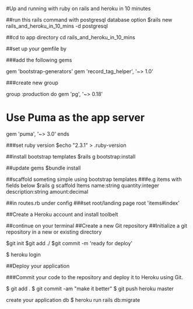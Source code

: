 #Up and running with ruby on rails and heroku in 10 minutes


##run this rails command with postgresql database option
$rails new rails_and_heroku_in_10_mins -d postgresql

##cd to app directory
cd rails_and_heroku_in_10_mins


##set up your gemfile by

###add the following gems

gem 'bootstrap-generators'
gem 'record_tag_helper', '~> 1.0'

###create new group

group :production do
 gem 'pg', '~> 0.18'
 # Use Puma as the app server
 gem 'puma', '~> 3.0'
ends


###set ruby version 
$echo "2.3.1" > .ruby-version

##install bootstrap templates
$rails g bootstrap:install

##update gems
$bundle install


##scaffold someting simple using bootstrap templates
###e.g items with fields below
$rails g scaffold Items name:string quantity:integer description:string amount:decimal 

##in routes.rb under config
###set root/landing page
root 'items#index'

##Create a Heroku account and install toolbelt

##continue on your terminal
##Create a new Git repository
##Initialize a git repository in a new or existing directory

$git init
$git add ./
$git commit -m 'ready for deploy'




$ heroku login

##Deploy your application

###Commit your code to the repository and deploy it to Heroku using Git.

$ git add .
$ git commit -am "make it better"
$ git push heroku master

create your application db
$ heroku run rails db:migrate



